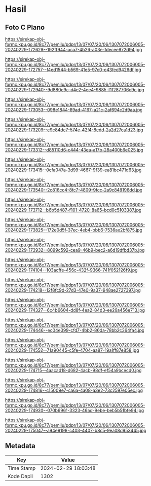 # Hasil

## Foto C Plano

https://sirekap-obj-formc.kpu.go.id/8c77/pemilu/pdpr/13/07/07/20/06/1307072006005-20240229-172628--192ff944-aca7-4b26-a03e-fdecee872d94.jpg

https://sirekap-obj-formc.kpu.go.id/8c77/pemilu/pdpr/13/07/07/20/06/1307072006005-20240229-172757--f4ed1544-b569-41e5-97c0-e43fed9426df.jpg

https://sirekap-obj-formc.kpu.go.id/8c77/pemilu/pdpr/13/07/07/20/06/1307072006005-20240229-172940--9d880e9c-d4e2-4ee4-9885-f1f287706c9c.jpg

https://sirekap-obj-formc.kpu.go.id/8c77/pemilu/pdpr/13/07/07/20/06/1307072006005-20240229-173053--098e1844-89ad-4167-a21c-2af694c2d9aa.jpg

https://sirekap-obj-formc.kpu.go.id/8c77/pemilu/pdpr/13/07/07/20/06/1307072006005-20240229-173209--c9c84dc7-574e-42f4-8edd-2a2d27ca1d23.jpg

https://sirekap-obj-formc.kpu.go.id/8c77/pemilu/pdpr/13/07/07/20/06/1307072006005-20240229-173312--d85110d6-c444-43ea-a17b-28a400b6e025.jpg

https://sirekap-obj-formc.kpu.go.id/8c77/pemilu/pdpr/13/07/07/20/06/1307072006005-20240229-173415--0cfa047a-3d99-4667-9f39-ea81bc471d63.jpg

https://sirekap-obj-formc.kpu.go.id/8c77/pemilu/pdpr/13/07/07/20/06/1307072006005-20240229-173540--2c816cc4-8fc7-4809-9fcc-2a9c848196dd.jpg

https://sirekap-obj-formc.kpu.go.id/8c77/pemilu/pdpr/13/07/07/20/06/1307072006005-20240229-173712--b6b5d487-f101-4720-8a65-bcd0c5103387.jpg

https://sirekap-obj-formc.kpu.go.id/8c77/pemilu/pdpr/13/07/07/20/06/1307072006005-20240229-173825--172e0d5f-37ec-4eb4-bbb6-7536ae2bf875.jpg

https://sirekap-obj-formc.kpu.go.id/8c77/pemilu/pdpr/13/07/07/20/06/1307072006005-20240229-173932--8099c592-cea9-46b9-bec2-a6d19dfbd37b.jpg

https://sirekap-obj-formc.kpu.go.id/8c77/pemilu/pdpr/13/07/07/20/06/1307072006005-20240229-174104--103acffe-456c-432f-9366-741f052126f9.jpg

https://sirekap-obj-formc.kpu.go.id/8c77/pemilu/pdpr/13/07/07/20/06/1307072006005-20240229-174218--12f8fc9d-27d3-47e0-9a37-948ae2727397.jpg

https://sirekap-obj-formc.kpu.go.id/8c77/pemilu/pdpr/13/07/07/20/06/1307072006005-20240229-174327--6c4b6604-dd8f-4ea2-84d3-ee26a456e713.jpg

https://sirekap-obj-formc.kpu.go.id/8c77/pemilu/pdpr/13/07/07/20/06/1307072006005-20240229-174446--ec04e399-cfd7-4bb2-86da-78bb2c364fa4.jpg

https://sirekap-obj-formc.kpu.go.id/8c77/pemilu/pdpr/13/07/07/20/06/1307072006005-20240229-174552--71a90445-c5fe-4704-aa87-19a1ff87e858.jpg

https://sirekap-obj-formc.kpu.go.id/8c77/pemilu/pdpr/13/07/07/20/06/1307072006005-20240229-174715--4aacad18-d682-4acb-98df-ef54a9bcecd0.jpg

https://sirekap-obj-formc.kpu.go.id/8c77/pemilu/pdpr/13/07/07/20/06/1307072006005-20240229-174816--c15009e7-ca6a-4a08-a3e2-73c2597e05ec.jpg

https://sirekap-obj-formc.kpu.go.id/8c77/pemilu/pdpr/13/07/07/20/06/1307072006005-20240229-174930--070b6961-3323-46ad-9ebe-beb5b51bfe94.jpg

https://sirekap-obj-formc.kpu.go.id/8c77/pemilu/pdpr/13/07/07/20/06/1307072006005-20240229-175047--a94e9198-c403-4407-b8c5-9ea08d953445.jpg


## Metadata

| Key        | Value               |
| ---------- | ------------------- |
| Time Stamp | 2024-02-29 18:03:48 |
| Kode Dapil | 1302                |



